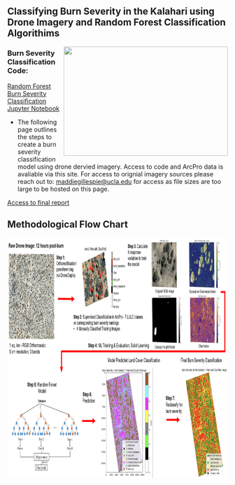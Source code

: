 ## Classifying Burn Severity in the Kalahari using Drone Imagery and Random Forest Classification Algorithims

<img align="right" width="375" height="250" src="/assets/IMG/github1.png">

### Burn Severity Classification Code: 

[Random Forest Burn Severity Classification Jupyter Notebook](https://nbviewer.org/github/maddie684/burn_severity.github.io/blob/main/assets/data/Burn_Severity_Final.ipynb)

* The following page outlines the steps to create a burn severity classification model using drone dervied imagery. Access to code and ArcPro data is avaliable via this site. For access to orignial imagery sources please reach out to: maddiegillespie@ucla.edu for access as file sizes are too large to be hosted on this page.

[Access to final report](./Final%20Report_%20Machine%20Learning%20Project.pdf)

## Methodological Flow Chart
<img align="center" width="1000" height="550" src="/assets/IMG/flowchart_github.png">
